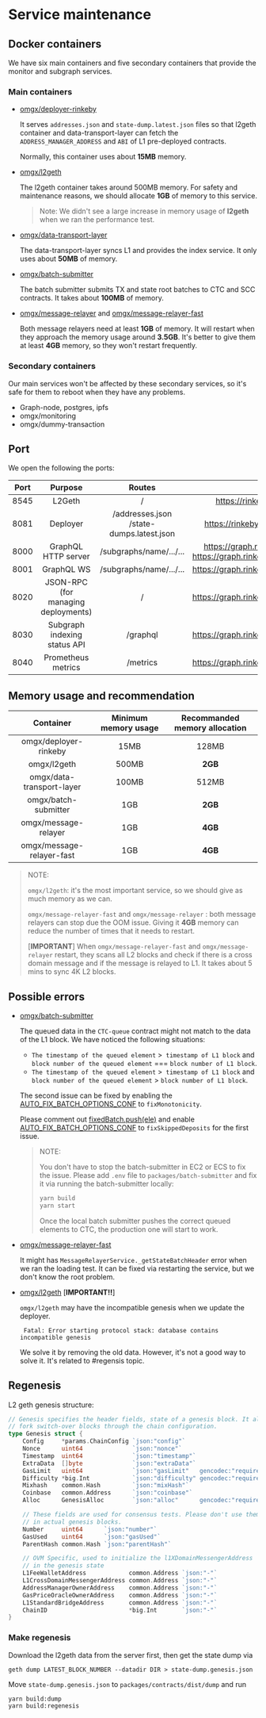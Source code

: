 # Service maintenance

## Docker containers

We have six main containers and five secondary containers that provide the monitor and subgraph services.

### Main containers

* [omgx/deployer-rinkeby](https://hub.docker.com/layers/omgx/deployer-rinkeby/production-v1/images/sha256-8ca509eb7a830ee862318225a2d5558f868d139a745edaff448ec3ccb90965e8?context=repo)

  It serves `addresses.json` and `state-dump.latest.json` files so that l2geth container and data-transport-layer can fetch the `ADDRESS_MANAGER_ADDRESS` and `ABI` of L1 pre-deployed contracts.

  Normally, this container uses about **15MB** memory.

* [omgx/l2geth](https://hub.docker.com/layers/156092279/omgx/l2geth/production-v1/images/sha256-d5f099b01629da9ca93af25705d326d90bb7d100695e0a66cc920871705ff890?context=repo)

  The l2geth container takes around 500MB memory. For safety and maintenance reasons, we should allocate **1GB** of memory to this service.

  > Note: We didn't see a large increase in memory usage of **l2geth** when we ran the performance test.

* [omgx/data-transport-layer](https://hub.docker.com/layers/156092207/omgx/data-transport-layer/production-v1/images/sha256-07d4415aab46863b8c7996c1c40f6221f3ac3f697485ccc262a3a6f0478aa4fb?context=repo)

  The data-transport-layer syncs L1 and provides the index service. It only uses about **50MB** of memory.

* [omgx/batch-submitter](https://hub.docker.com/layers/156091606/omgx/batch-submitter/production-v1/images/sha256-b3e61c1350b94cca73853867e1267e6f0e197ffbf7661f76c5c373e85eb3e70f?context=repo)

  The batch submitter submits TX and state root batches to CTC and SCC contracts. It takes about **100MB** of memory.

* [omgx/message-relayer](https://hub.docker.com/layers/156091959/omgx/message-relayer/production-v1/images/sha256-52ae4dbe41895c331ee3dc05955ad8c50c1319f91aaf3b4747d3ded2305382b4?context=repo) and [omgx/message-relayer-fast](https://hub.docker.com/layers/156091184/omgx/message-relayer-fast/production-v1/images/sha256-4e973130ca9cd5704ae3ce83f8c01682851b73835753268203bba91df7213167?context=repo)

  Both message relayers need at least **1GB** of memory. It will restart when they approach the memory usage around **3.5GB**. It's better to give them at least **4GB** memory, so they won't restart frequently.

### Secondary containers

Our main services won't be affected by these secondary services, so it's safe for them to reboot when they have any problems.

* Graph-node, postgres, ipfs
* omgx/monitoring
* omgx/dummy-transaction

## Port

We open the following the ports:

| **Port** |                **Purpose**                |                  **Routes**                   |                             URL                              | **Permission** |
| :------: | :---------------------------------------: | :-------------------------------------------: | :----------------------------------------------------------: | :------------: |
|   8545   |                  L2Geth                   |                       /                       |                 https://rinkeby.omgx.network                 |     Public     |
|   8081   |                 Deployer                  | /addresses.json<br />/state-dumps.latest.json |              https://rinkeby.omgx.network:8081               |     Public     |
|   8000   |            GraphQL HTTP server            |            /subgraphs/name/.../...            | https://graph.rinkeby.omgx.network <br />https://graph.rinkeby.omgx.network:8000 |     Public     |
|   8001   |                GraphQL WS                 |            /subgraphs/name/.../...            |           https://graph.rinkeby.omgx.network:8001            |     Public     |
|   8020   | JSON-RPC<br /> (for managing deployments) |                       /                       |           https://graph.rinkeby.omgx.network:8020            |    Private     |
|   8030   |       Subgraph indexing status API        |                   /graphql                    |           https://graph.rinkeby.omgx.network:8030            |     Public     |
|   8040   |            Prometheus metrics             |                   /metrics                    |           https://graph.rinkeby.omgx.network:8040            |     Public     |

## Memory usage and recommendation

|         Container         | Minimum memory usage | Recommanded memory allocation |
| :-----------------------: | :------------------: | :---------------------------: |
|   omgx/deployer-rinkeby   |         15MB         |             128MB             |
|        omgx/l2geth        |        500MB         |            **2GB**            |
| omgx/data-transport-layer |        100MB         |             512MB             |
|   omgx/batch-submitter    |         1GB          |            **2GB**            |
|   omgx/message-relayer    |         1GB          |            **4GB**            |
| omgx/message-relayer-fast |         1GB          |            **4GB**            |

> NOTE:
>
> `omgx/l2geth`: it's the most important service, so we should give as much memory as we can.
>
> `omgx/message-relayer-fast` and `omgx/message-relayer` : both message relayers can stop due the OOM issue. Giving it **4GB** memory can reduce the number of times that it needs to restart.
>
> [**IMPORTANT**] When `omgx/message-relayer-fast` and `omgx/message-relayer` restart, they scans all L2 blocks and check if there is a cross domain message and if the message is relayed to L1. It takes about 5 mins to sync 4K L2 blocks.

## Possible errors

* [omgx/batch-submitter](https://hub.docker.com/layers/156091606/omgx/batch-submitter/production-v1/images/sha256-b3e61c1350b94cca73853867e1267e6f0e197ffbf7661f76c5c373e85eb3e70f?context=repo)

  The queued data in the `CTC-queue` contract might not match to the data of the L1 block. We have noticed the following situations:

  * `The timestamp of the queued element` >` timestamp of L1 block` and `block number of the queued element` === `block number of L1 block`.
  * `The timestamp of the queued element` >` timestamp of L1 block` and `block number of the queued element` > `block number of L1 block`.

  The second issue can be fixed by enabling the [AUTO_FIX_BATCH_OPTIONS_CONF](https://github.com/omgnetwork/optimism/blob/8fd511e608744f182f8a10e6fb5aa5d27f581860/packages/batch-submitter/src/exec/run-batch-submitter.ts#L241) to `fixMonotonicity`.

  Please comment out [fixedBatch.push(ele)](https://github.com/omgnetwork/optimism/blob/8fd511e608744f182f8a10e6fb5aa5d27f581860/packages/batch-submitter/src/batch-submitter/tx-batch-submitter.ts#L492) and enable [AUTO_FIX_BATCH_OPTIONS_CONF](https://github.com/omgnetwork/optimism/blob/8fd511e608744f182f8a10e6fb5aa5d27f581860/packages/batch-submitter/src/exec/run-batch-submitter.ts#L241) to `fixSkippedDeposits` for the first issue.

  > NOTE:
  >
  > You don't have to stop the batch-submitter in EC2 or ECS to fix the issue. Please add `.env` file to `packages/batch-submitter` and fix it via running the batch-submitter locally:
  >
  > ```bash
  > yarn build
  > yarn start
  > ```
  >
  > Once the local batch submitter pushes the correct queued elements to CTC, the production one will start to work.

* [omgx/message-relayer-fast](https://hub.docker.com/layers/156091184/omgx/message-relayer-fast/production-v1/images/sha256-4e973130ca9cd5704ae3ce83f8c01682851b73835753268203bba91df7213167?context=repo)

  It might has `MessageRelayerService._getStateBatchHeader` error when we ran the loading test. It can be fixed via restarting the service, but we don't know the root problem.

* [omgx/l2geth](https://hub.docker.com/layers/156092279/omgx/l2geth/production-v1/images/sha256-d5f099b01629da9ca93af25705d326d90bb7d100695e0a66cc920871705ff890?context=repo) [**IMPORTANT!!**]

  `omgx/l2geth` may have the incompatible genesis when we update the deployer.

  ```
   Fatal: Error starting protocol stack: database contains incompatible genesis
  ```

  We solve it by removing the old data. However, it's not a good way to solve it. It's related to #regensis topic.

## Regenesis

L2 geth genesis structure:

```go
// Genesis specifies the header fields, state of a genesis block. It also defines hard
// fork switch-over blocks through the chain configuration.
type Genesis struct {
	Config     *params.ChainConfig `json:"config"`
	Nonce      uint64              `json:"nonce"`
	Timestamp  uint64              `json:"timestamp"`
	ExtraData  []byte              `json:"extraData"`
	GasLimit   uint64              `json:"gasLimit"   gencodec:"required"`
	Difficulty *big.Int            `json:"difficulty" gencodec:"required"`
	Mixhash    common.Hash         `json:"mixHash"`
	Coinbase   common.Address      `json:"coinbase"`
	Alloc      GenesisAlloc        `json:"alloc"      gencodec:"required"`

	// These fields are used for consensus tests. Please don't use them
	// in actual genesis blocks.
	Number     uint64      `json:"number"`
	GasUsed    uint64      `json:"gasUsed"`
	ParentHash common.Hash `json:"parentHash"`

	// OVM Specific, used to initialize the l1XDomainMessengerAddress
	// in the genesis state
	L1FeeWalletAddress            common.Address `json:"-"`
	L1CrossDomainMessengerAddress common.Address `json:"-"`
	AddressManagerOwnerAddress    common.Address `json:"-"`
	GasPriceOracleOwnerAddress    common.Address `json:"-"`
	L1StandardBridgeAddress       common.Address `json:"-"`
	ChainID                       *big.Int       `json:"-"`
}
```

### Make regenesis

Download the l2geth data from the server first, then get the state dump via

```
geth dump LATEST_BLOCK_NUMBER --datadir DIR > state-dump.genesis.json
```

Move `state-dump.genesis.json` to `packages/contracts/dist/dump` and run

```
yarn build:dump
yarn build:regenesis
```

